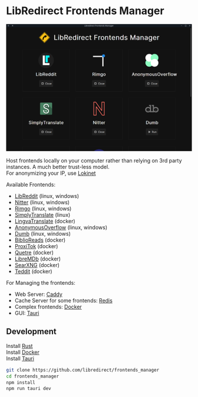 # LibRedirect Frontends Manager

<img src="src/assets/imgs/screenshot_1.png" width=700>

Host frontends locally on your computer rather than relying on 3rd party instances. A much better trust-less model.\
For anonymizing your IP, use [Lokinet](https://lokinet.org/)

Available Frontends:
- [LibReddit](https://github.com/spikecodes/libreddit) (linux, windows)
- [Nitter](https://github.com/zedeus/nitter) (linux, windows)
- [Rimgo](https://codeberg.org/video-prize-ranch/rimgo) (linux, windows)
- [SimplyTranslate](https://git.sr.ht/~metalune/simplytranslate_web) (linux)
- [LingvaTranslate](https://github.com/TheDavidDelta/lingva-translate) (docker)
- [AnonymousOverflow](https://github.com/httpjamesm/AnonymousOverflow) (linux, windows)
- [Dumb](https://github.com/rramiachraf/dumb) (linux, windows)
- [BiblioReads](https://github.com/nesaku/BiblioReads) (docker)
- [ProxiTok](https://github.com/pablouser1/ProxiTok) (docker)
- [Quetre](https://github.com/zyachel/quetre) (docker)
- [LibreMDb](https://github.com/zyachel/libremdb) (docker)
- [SearXNG](https://github.com/searxng/searxng) (docker)
- [Teddit](https://github.com/teddit-net/teddit) (docker)

For Managing the frontends:
- Web Server: [Caddy](https://caddyserver.com/)
- Cache Server for some frontends: [Redis](https://redis.io/)
- Complex frontends: [Docker](https://www.docker.com/)
- GUI: [Tauri](https://tauri.app/)

## Development
Install [Rust](https://www.rust-lang.org/)\
Install [Docker](https://www.docker.com/)\
Install [Tauri](https://tauri.app/)
```bash
git clone https://github.com/libredirect/frontends_manager
cd frontends_manager
npm install
npm run tauri dev
```
